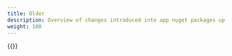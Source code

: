 ```yaml
---
title: Older
description: Overview of changes introduced into app nuget packages up to (not including) major version 3.
weight: 100
---
```


{{<children />}}